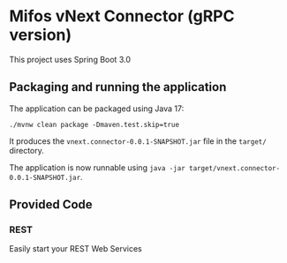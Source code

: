 # Mifos vNext Connector (gRPC version)

This project uses Spring Boot 3.0

## Packaging and running the application

The application can be packaged using Java 17:

```shell script
./mvnw clean package -Dmaven.test.skip=true
```

It produces the `vnext.connector-0.0.1-SNAPSHOT.jar` file in the `target/` directory.

The application is now runnable using `java -jar target/vnext.connector-0.0.1-SNAPSHOT.jar`.

## Provided Code

### REST

Easily start your REST Web Services
